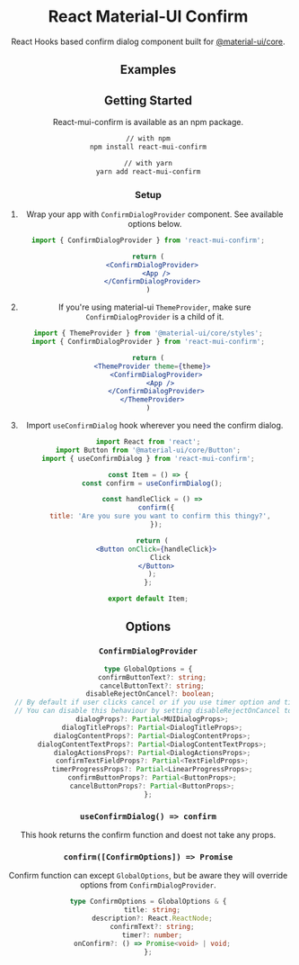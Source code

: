 <h1 align="center">React Material-UI Confirm</h1>

<div align="center">
  
React Hooks based confirm dialog component built for [@material-ui/core](https://material-ui.com/).

## Examples

## Getting Started

React-mui-confirm is available as an npm package.

```sh
// with npm
npm install react-mui-confirm

// with yarn
yarn add react-mui-confirm
```

### Setup

1. Wrap your app with `ConfirmDialogProvider` component. See available options below.


```jsx
import { ConfirmDialogProvider } from 'react-mui-confirm';

return (
  <ConfirmDialogProvider>
    <App />
  </ConfirmDialogProvider>
)
```
2. If you're using material-ui `ThemeProvider`, make sure `ConfirmDialogProvider` is a child of it.
  
```jsx
import { ThemeProvider } from '@material-ui/core/styles';
import { ConfirmDialogProvider } from 'react-mui-confirm';

return (
  <ThemeProvider theme={theme}>
    <ConfirmDialogProvider>
      <App />
    </ConfirmDialogProvider>
  </ThemeProvider>
)
```

3. Import `useConfirmDialog` hook wherever you need the confirm dialog.

```jsx
import React from 'react';
import Button from '@material-ui/core/Button';
import { useConfirmDialog } from 'react-mui-confirm';

const Item = () => {
  const confirm = useConfirmDialog();

  const handleClick = () =>
    confirm({
      title: 'Are you sure you want to confirm this thingy?',
    });

  return (
    <Button onClick={handleClick}>
      Click
    </Button>
  );
};

export default Item;
```

## Options

### `ConfirmDialogProvider`

```ts
type GlobalOptions = {
  confirmButtonText?: string;
  cancelButtonText?: string;
  disableRejectOnCancel?: boolean; 
  // By default if user clicks cancel or if you use timer option and time runs out, confirm dialog will throw an error
  // You can disable this behaviour by setting disableRejectOnCancel to TRUE
  dialogProps?: Partial<MUIDialogProps>;
  dialogTitleProps?: Partial<DialogTitleProps>;
  dialogContentProps?: Partial<DialogContentProps>;
  dialogContentTextProps?: Partial<DialogContentTextProps>;
  dialogActionsProps?: Partial<DialogActionsProps>;
  confirmTextFieldProps?: Partial<TextFieldProps>;
  timerProgressProps?: Partial<LinearProgressProps>;
  confirmButtonProps?: Partial<ButtonProps>;
  cancelButtonProps?: Partial<ButtonProps>;
};
```

### `useConfirmDialog() => confirm`

This hook returns the confirm function and doest not take any props.

### `confirm([ConfirmOptions]) => Promise`

Confirm function can except `GlobalOptions`, but be aware they will override options from `ConfirmDialogProvider`.

```ts
type ConfirmOptions = GlobalOptions & {
  title: string;
  description?: React.ReactNode;
  confirmText?: string;
  timer?: number;
  onConfirm?: () => Promise<void> | void;
};
```
